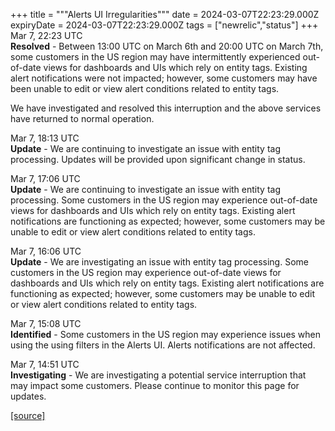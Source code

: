 +++
title = """Alerts UI Irregularities"""
date = 2024-03-07T22:23:29.000Z
expiryDate = 2024-03-07T22:23:29.000Z
tags = ["newrelic","status"]
+++
Mar 7, 22:23 UTC  
**Resolved** - Between 13:00 UTC on March 6th and 20:00 UTC on March 7th, some customers in the US region may have intermittently experienced out-of-date views for dashboards and UIs which rely on entity tags. Existing alert notifications were not impacted; however, some customers may have been unable to edit or view alert conditions related to entity tags.  
  
We have investigated and resolved this interruption and the above services have returned to normal operation.

Mar 7, 18:13 UTC  
**Update** - We are continuing to investigate an issue with entity tag processing. Updates will be provided upon significant change in status.

Mar 7, 17:06 UTC  
**Update** - We are continuing to investigate an issue with entity tag processing. Some customers in the US region may experience out-of-date views for dashboards and UIs which rely on entity tags. Existing alert notifications are functioning as expected; however, some customers may be unable to edit or view alert conditions related to entity tags.

Mar 7, 16:06 UTC  
**Update** - We are investigating an issue with entity tag processing. Some customers in the US region may experience out-of-date views for dashboards and UIs which rely on entity tags. Existing alert notifications are functioning as expected; however, some customers may be unable to edit or view alert conditions related to entity tags.

Mar 7, 15:08 UTC  
**Identified** - Some customers in the US region may experience issues when using the using filters in the Alerts UI. Alerts notifications are not affected.

Mar 7, 14:51 UTC  
**Investigating** - We are investigating a potential service interruption that may impact some customers. Please continue to monitor this page for updates.

[[source]](https://status.newrelic.com/incidents/mhkfvg60t6kg)
